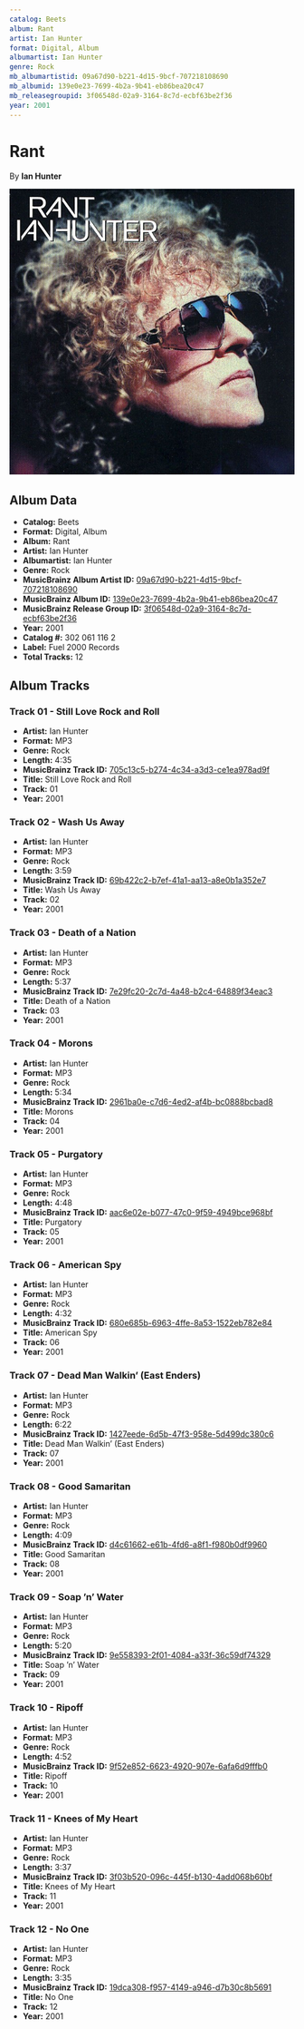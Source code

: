 ```yaml
---
catalog: Beets
album: Rant
artist: Ian Hunter
format: Digital, Album
albumartist: Ian Hunter
genre: Rock
mb_albumartistid: 09a67d90-b221-4d15-9bcf-707218108690
mb_albumid: 139e0e23-7699-4b2a-9b41-eb86bea20c47
mb_releasegroupid: 3f06548d-02a9-3164-8c7d-ecbf63be2f36
year: 2001
---
```


# Rant

By **Ian Hunter**

![](../../assets/beetscovers/Ian_Hunter-Rant.jpg)

## Album Data

- **Catalog:** Beets
- **Format:** Digital, Album
- **Album:** Rant
- **Artist:** Ian Hunter
- **Albumartist:** Ian Hunter
- **Genre:** Rock
- **MusicBrainz Album Artist ID:** [09a67d90-b221-4d15-9bcf-707218108690](https://musicbrainz.org/artist/09a67d90-b221-4d15-9bcf-707218108690)
- **MusicBrainz Album ID:** [139e0e23-7699-4b2a-9b41-eb86bea20c47](https://musicbrainz.org/release/139e0e23-7699-4b2a-9b41-eb86bea20c47)
- **MusicBrainz Release Group ID:** [3f06548d-02a9-3164-8c7d-ecbf63be2f36](https://musicbrainz.org/release-group/3f06548d-02a9-3164-8c7d-ecbf63be2f36)
- **Year:** 2001
- **Catalog #:** 302 061 116 2
- **Label:** Fuel 2000 Records
- **Total Tracks:** 12

## Album Tracks

### Track 01 - Still Love Rock and Roll

- **Artist:** Ian Hunter
- **Format:** MP3
- **Genre:** Rock
- **Length:** 4:35
- **MusicBrainz Track ID:** [705c13c5-b274-4c34-a3d3-ce1ea978ad9f](https://musicbrainz.org/recording/705c13c5-b274-4c34-a3d3-ce1ea978ad9f)
- **Title:** Still Love Rock and Roll
- **Track:** 01
- **Year:** 2001

### Track 02 - Wash Us Away

- **Artist:** Ian Hunter
- **Format:** MP3
- **Genre:** Rock
- **Length:** 3:59
- **MusicBrainz Track ID:** [69b422c2-b7ef-41a1-aa13-a8e0b1a352e7](https://musicbrainz.org/recording/69b422c2-b7ef-41a1-aa13-a8e0b1a352e7)
- **Title:** Wash Us Away
- **Track:** 02
- **Year:** 2001

### Track 03 - Death of a Nation

- **Artist:** Ian Hunter
- **Format:** MP3
- **Genre:** Rock
- **Length:** 5:37
- **MusicBrainz Track ID:** [7e29fc20-2c7d-4a48-b2c4-64889f34eac3](https://musicbrainz.org/recording/7e29fc20-2c7d-4a48-b2c4-64889f34eac3)
- **Title:** Death of a Nation
- **Track:** 03
- **Year:** 2001

### Track 04 - Morons

- **Artist:** Ian Hunter
- **Format:** MP3
- **Genre:** Rock
- **Length:** 5:34
- **MusicBrainz Track ID:** [2961ba0e-c7d6-4ed2-af4b-bc0888bcbad8](https://musicbrainz.org/recording/2961ba0e-c7d6-4ed2-af4b-bc0888bcbad8)
- **Title:** Morons
- **Track:** 04
- **Year:** 2001

### Track 05 - Purgatory

- **Artist:** Ian Hunter
- **Format:** MP3
- **Genre:** Rock
- **Length:** 4:48
- **MusicBrainz Track ID:** [aac6e02e-b077-47c0-9f59-4949bce968bf](https://musicbrainz.org/recording/aac6e02e-b077-47c0-9f59-4949bce968bf)
- **Title:** Purgatory
- **Track:** 05
- **Year:** 2001

### Track 06 - American Spy

- **Artist:** Ian Hunter
- **Format:** MP3
- **Genre:** Rock
- **Length:** 4:32
- **MusicBrainz Track ID:** [680e685b-6963-4ffe-8a53-1522eb782e84](https://musicbrainz.org/recording/680e685b-6963-4ffe-8a53-1522eb782e84)
- **Title:** American Spy
- **Track:** 06
- **Year:** 2001

### Track 07 - Dead Man Walkin’ (East Enders)

- **Artist:** Ian Hunter
- **Format:** MP3
- **Genre:** Rock
- **Length:** 6:22
- **MusicBrainz Track ID:** [1427eede-6d5b-47f3-958e-5d499dc380c6](https://musicbrainz.org/recording/1427eede-6d5b-47f3-958e-5d499dc380c6)
- **Title:** Dead Man Walkin’ (East Enders)
- **Track:** 07
- **Year:** 2001

### Track 08 - Good Samaritan

- **Artist:** Ian Hunter
- **Format:** MP3
- **Genre:** Rock
- **Length:** 4:09
- **MusicBrainz Track ID:** [d4c61662-e61b-4fd6-a8f1-f980b0df9960](https://musicbrainz.org/recording/d4c61662-e61b-4fd6-a8f1-f980b0df9960)
- **Title:** Good Samaritan
- **Track:** 08
- **Year:** 2001

### Track 09 - Soap ’n’ Water

- **Artist:** Ian Hunter
- **Format:** MP3
- **Genre:** Rock
- **Length:** 5:20
- **MusicBrainz Track ID:** [9e558393-2f01-4084-a33f-36c59df74329](https://musicbrainz.org/recording/9e558393-2f01-4084-a33f-36c59df74329)
- **Title:** Soap ’n’ Water
- **Track:** 09
- **Year:** 2001

### Track 10 - Ripoff

- **Artist:** Ian Hunter
- **Format:** MP3
- **Genre:** Rock
- **Length:** 4:52
- **MusicBrainz Track ID:** [9f52e852-6623-4920-907e-6afa6d9fffb0](https://musicbrainz.org/recording/9f52e852-6623-4920-907e-6afa6d9fffb0)
- **Title:** Ripoff
- **Track:** 10
- **Year:** 2001

### Track 11 - Knees of My Heart

- **Artist:** Ian Hunter
- **Format:** MP3
- **Genre:** Rock
- **Length:** 3:37
- **MusicBrainz Track ID:** [3f03b520-096c-445f-b130-4add068b60bf](https://musicbrainz.org/recording/3f03b520-096c-445f-b130-4add068b60bf)
- **Title:** Knees of My Heart
- **Track:** 11
- **Year:** 2001

### Track 12 - No One

- **Artist:** Ian Hunter
- **Format:** MP3
- **Genre:** Rock
- **Length:** 3:35
- **MusicBrainz Track ID:** [19dca308-f957-4149-a946-d7b30c8b5691](https://musicbrainz.org/recording/19dca308-f957-4149-a946-d7b30c8b5691)
- **Title:** No One
- **Track:** 12
- **Year:** 2001

